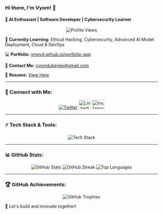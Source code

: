 ### Hi there, I'm <b>Vyom</b>! 👋
#### 🚀 AI Enthusiast | Software Developer | Cybersecurity Learner

<p align="center">
  <img src="https://komarev.com/ghpvc/?username=vmoyd&label=Profile%20Views&color=0e75b6&style=flat" alt="Profile Views" />
</p>

🌱 **Currently Learning:** Ethical Hacking, Cybersecurity, Advanced AI Model Deployment, Cloud & DevOps

💻 **Portfolio:** [vmoyd.github.io/portfolio-app](https://vmoyd.github.io/portfolio-app/)

📩 **Contact Me:** [vyomdubeykp@gmail.com](mailto:vyomdubeykp@gmail.com)

📄 **Resume:** [View Here](https://drive.google.com/file/d/1Le6HlSSsj40UfJ4xCL2MJK7tCKCp3Xmu/view?usp=sharing)

---
### 🔗 Connect with Me:
<p align="center">
  <a href=""
  <a href="https://x.com/dubey_vyom_" target="_blank"><img src="https://img.shields.io/twitter/follow/dubey_vyom_?logo=twitter&style=for-the-badge" alt="Twitter" /></a>
  <a href="https://linkedin.com/in/vyom-dubey" target="_blank"><img src="https://raw.githubusercontent.com/rahuldkjain/github-profile-readme-generator/master/src/images/icons/Social/linked-in-alt.svg" alt="LinkedIn" height="30" width="40" /></a>
  <a href="https://instagram.com/vyom_dubey_" target="_blank"><img src="https://raw.githubusercontent.com/rahuldkjain/github-profile-readme-generator/master/src/images/icons/Social/instagram.svg" alt="Instagram" height="30" width="40" /></a>
</p>

---
### ⚡ Tech Stack & Tools:
<p align="center">
  <img src="https://skillicons.dev/icons?i=python,cpp,java,javascript,typescript,react,nodejs,docker,kubernetes,aws,azure,gcp,git,linux,html,css,tailwind,mysql,mongodb,postgres,redis,tensorflow,pytorch" alt="Tech Stack" />
</p>

---
### 📊 GitHub Stats:
<p align="center">
  <img src="https://github-readme-stats.vercel.app/api?username=vmoyd&show_icons=true&theme=tokyonight" alt="GitHub Stats" />
  <img src="https://github-readme-streak-stats.herokuapp.com/?user=vmoyd&theme=tokyonight" alt="GitHub Streak" />
  <img src="https://github-readme-stats.vercel.app/api/top-langs/?username=vmoyd&layout=compact&theme=tokyonight" alt="Top Languages" />
</p>

---
### 🏆 GitHub Achievements:
<p align="center">
  <img src="https://github-profile-trophy.vercel.app/?username=vmoyd&theme=tokyonight&no-frame=true&margin-w=15" alt="GitHub Trophies" />
</p>

🚀 Let's build and innovate together!

